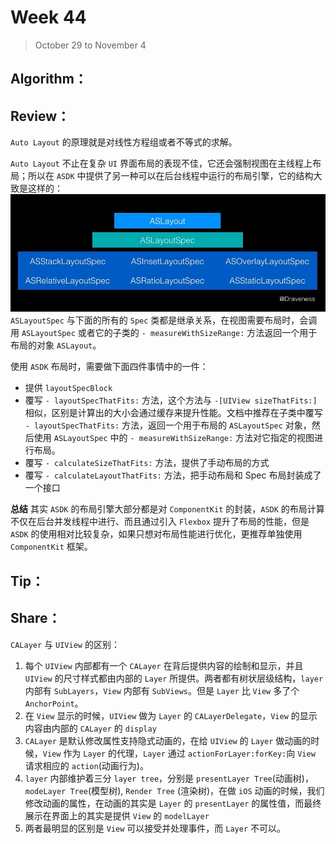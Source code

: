 # Week 44

> October 29 to November 4

## Algorithm：


## Review：
`Auto Layout` 的原理就是对线性方程组或者不等式的求解。

`Auto Layout` 不止在复杂 `UI` 界面布局的表现不佳，它还会强制视图在主线程上布局；所以在 `ASDK` 中提供了另一种可以在后台线程中运行的布局引擎，它的结构大致是这样的：
![](../images/layout-hierarchy.png)
`ASLayoutSpec` 与下面的所有的 `Spec` 类都是继承关系，在视图需要布局时，会调用 `ASLayoutSpec` 或者它的子类的 `- measureWithSizeRange:` 方法返回一个用于布局的对象 `ASLayout`。

使用 `ASDK` 布局时，需要做下面四件事情中的一件：
- 提供 `layoutSpecBlock`
- 覆写 `- layoutSpecThatFits:` 方法，这个方法与 `-[UIView sizeThatFits:]` 相似，区别是计算出的大小会通过缓存来提升性能。文档中推荐在子类中覆写 `- layoutSpecThatFits:` 方法，返回一个用于布局的 `ASLayoutSpec` 对象，然后使用 `ASLayoutSpec` 中的 `- measureWithSizeRange:` 方法对它指定的视图进行布局。
- 覆写 `- calculateSizeThatFits:` 方法，提供了手动布局的方式
- 覆写 `- calculateLayoutThatFits:` 方法，把手动布局和 Spec 布局封装成了一个接口

**总结**
其实 `ASDK` 的布局引擎大部分都是对 `ComponentKit` 的封装，`ASDK` 的布局计算不仅在后台并发线程中进行、而且通过引入 `Flexbox` 提升了布局的性能，但是 `ASDK` 的使用相对比较复杂，如果只想对布局性能进行优化，更推荐单独使用 `ComponentKit` 框架。

## Tip：


## Share：
`CALayer` 与 `UIView` 的区别：
1. 每个 `UIView` 内部都有一个 `CALayer` 在背后提供内容的绘制和显示，并且 `UIView` 的尺寸样式都由内部的 `Layer` 所提供。两者都有树状层级结构，`layer` 内部有 `SubLayers`，`View` 内部有 `SubViews`。但是 `Layer` 比 `View` 多了个 `AnchorPoint`。
2. 在 `View` 显示的时候，`UIView` 做为 `Layer` 的 `CALayerDelegate`，`View` 的显示内容由内部的 `CALayer` 的 `display`
3. `CALayer` 是默认修改属性支持隐式动画的，在给 `UIView` 的 `Layer` 做动画的时候，`View` 作为 `Layer` 的代理，`Layer` 通过 `actionForLayer:forKey:`向 `View` 请求相应的 `action`(动画行为)。
4. `layer` 内部维护着三分 `layer tree`，分别是 `presentLayer Tree`(动画树)，`modeLayer Tree`(模型树), `Render Tree` (渲染树)，在做 `iOS` 动画的时候，我们修改动画的属性，在动画的其实是 `Layer` 的 `presentLayer` 的属性值，而最终展示在界面上的其实是提供 `View` 的 `modelLayer`
5. 两者最明显的区别是 `View` 可以接受并处理事件，而 `Layer` 不可以。
